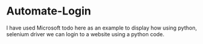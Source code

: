 # Automate-Login

I have used Microsoft todo here as an example to display how using python, selenium driver we can login to a website using a python code.
